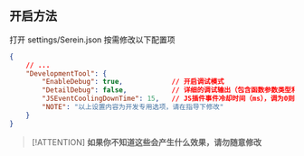 
## 开启方法

打开 settings/Serein.json 按需修改以下配置项

```json
{
    // ...
    "DevelopmentTool": {
        "EnableDebug": true,            // 开启调试模式
        "DetailDebug": false,           // 详细的调试输出（包含函数参数类型和返回值，仅当上一行启用时生效）
        "JSEventCoolingDownTime": 15,   // JS插件事件冷却时间（ms），调为0则为不限速，但是可能导致占用过高（主要是文件读写）导致无响应。默认值为15
        "NOTE": "以上设置内容为开发专用选项，请在指导下修改"
    }
}
```

>[!ATTENTION] **如果你不知道这些会产生什么效果，请勿随意修改**
